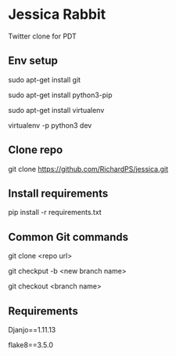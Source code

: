 # Jessica Rabbit

Twitter clone for PDT

## Env setup

sudo apt-get install git

sudo apt-get install python3-pip

sudo apt-get install virtualenv

virtualenv -p python3 dev


## Clone repo

git clone https://github.com/RichardPS/jessica.git


## Install requirements

pip install -r requirements.txt


## Common Git commands

git clone \<repo url\>

git checkput -b \<new branch name\>

git checkout \<branch name\>


## Requirements

Djanjo==1.11.13

flake8==3.5.0
